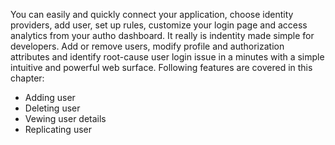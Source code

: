 You can easily and quickly connect your application, choose identity providers, add user, set up rules, customize your login page and access analytics from your autho dashboard. It really is indentity made simple for developers. Add or remove users, modify profile and authorization attributes and identify root-cause user login issue in a minutes with a simple intuitive and powerful web surface. Following features are covered in this chapter:

* Adding user
* Deleting user
* Vewing user details
* Replicating user  